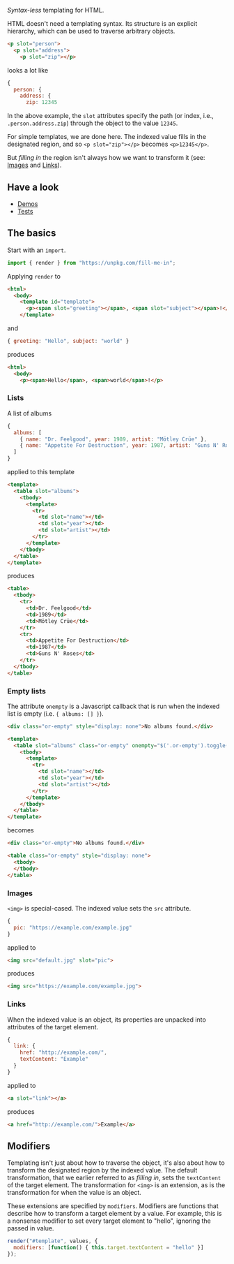 *Syntax-less* templating for HTML.

HTML doesn't need a templating syntax. Its structure is an
explicit hierarchy, which can be used to traverse arbitrary objects.

```html
<p slot="person">
  <p slot="address">
    <p slot="zip"></p>
```

looks a lot like

```javascript
{
  person: {
    address: {
      zip: 12345
```

In the above example, the `slot` attributes specify the path (or index,
i.e., `.person.address.zip`) through the object to the value `12345`.

For simple templates, we are done here. The indexed value fills in the
designated region, and so `<p slot="zip"></p>` becomes `<p>12345</p>`.

But *filling in* the region isn't always how we want to transform it (see:
[Images](#images) and [Links](#links)).

## Have a look

- [Demos](https://lcfrs.org/fill-me-in/demos.html)
- [Tests](https://lcfrs.org/fill-me-in/tests.html)

## The basics

Start with an `import`.

```javascript
import { render } from "https://unpkg.com/fill-me-in";
```

Applying `render` to

```html
<html>
  <body>
    <template id="template">
      <p><span slot="greeting"></span>, <span slot="subject"></span>!</p>
    </template>
```

and

```javascript
{ greeting: "Hello", subject: "world" }
```

produces

```html
<html>
  <body>
    <p><span>Hello</span>, <span>world</span>!</p>
```

### Lists

A list of albums

```javascript
{
  albums: [
    { name: "Dr. Feelgood", year: 1989, artist: "Mötley Crüe" },
    { name: "Appetite For Destruction", year: 1987, artist: "Guns N' Roses" }
  ]
}
```

applied to this template

```html
<template>
  <table slot="albums">
    <tbody>
      <template>
        <tr>
          <td slot="name"></td>
          <td slot="year"></td>
          <td slot="artist"></td>
        </tr>
      </template>
    </tbody>
  </table>
</template>
```

produces

```html
<table>
  <tbody>
    <tr>
      <td>Dr. Feelgood</td>
      <td>1989</td>
      <td>Mötley Crüe</td>
    </tr>
    <tr>
      <td>Appetite For Destruction</td>
      <td>1987</td>
      <td>Guns N' Roses</td>
    </tr>
  </tbody>
</table>
```

### Empty lists

The attribute `onempty` is a Javascript callback that is run when the indexed
list is empty (i.e. `{ albums: [] }`).

```html
<div class="or-empty" style="display: none">No albums found.</div>

<template>
  <table slot="albums" class="or-empty" onempty="$('.or-empty').toggle()">
    <tbody>
      <template>
        <tr>
          <td slot="name"></td>
          <td slot="year"></td>
          <td slot="artist"></td>
        </tr>
      </template>
    </tbody>
  </table>
</template>
```

becomes

```html
<div class="or-empty">No albums found.</div>

<table class="or-empty" style="display: none">
  <tbody>
  </tbody>
</table>
```

### Images

`<img>` is special-cased. The indexed value sets the `src` attribute.

```javascript
{
  pic: "https://example.com/example.jpg"
}
```

applied to

```html
<img src="default.jpg" slot="pic">
```

produces

```html
<img src="https://example.com/example.jpg">
```

### Links

When the indexed value is an object, its properties are unpacked into
attributes of the target element.

```javascript
{
  link: {
    href: "http://example.com/",
    textContent: "Example"
  }
}
```

applied to

```html
<a slot="link"></a>
```

produces

```html
<a href="http://example.com/">Example</a>
```

## Modifiers

Templating isn't just about how to traverse the object, it's also about how to
transform the designated region by the indexed value. The default
transformation, that we earlier referred to as *filling in*, sets the
`textContent` of the target element. The transformation for `<img>` is an
extension, as is the transformation for when the value is an object.

These extensions are specified by `modifiers`. Modifiers are functions that
describe how to transform a target element by a value. For example, this is a
nonsense modifier to set every target element to "hello", ignoring the passed
in value.

```javascript
render("#template", values, {
  modifiers: [function() { this.target.textContent = "hello" }]
});
```
